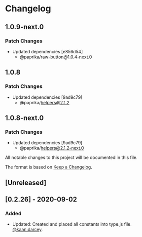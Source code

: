 # Changelog

## 1.0.9-next.0

### Patch Changes

- Updated dependencies [e856d54]
  - @paprika/raw-button@1.0.4-next.0

## 1.0.8

### Patch Changes

- Updated dependencies [9ad9c79]
  - @paprika/helpers@2.1.2

## 1.0.8-next.0

### Patch Changes

- Updated dependencies [9ad9c79]
  - @paprika/helpers@2.1.2-next.0

All notable changes to this project will be documented in this file.

The format is based on [Keep a Changelog](https://keepachangelog.com/en/1.0.0/).

## [Unreleased]

## [0.2.26] - 2020-09-02

### Added

- Updated: Created and placed all constants into type.js file. [@kaan.darcey](https://github.com/KDarcey).
